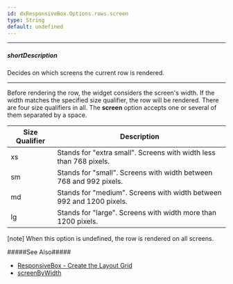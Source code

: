```yaml
---
id: dxResponsiveBox.Options.rows.screen
type: String
default: undefined
---
```

---
##### shortDescription
Decides on which screens the current row is rendered.

---
Before rendering the row, the widget considers the screen's width. If the width matches the specified size qualifier, the row will be rendered. There are four size qualifiers in all. The **screen** option accepts one or several of them separated by a space.

<div class="simple-table">
  <table>
    <thead>
    <tr>
      <th>Size Qualifier</th>
      <th>Description</th>
    </tr>
    </thead>
    <tbody>
    <tr>
      <td>xs</td>
      <td>Stands for "extra small". Screens with width less than 768 pixels.</td>
    </tr>
    <tr>
      <td>sm</td>
      <td>Stands for "small". Screens with width between 768 and 992 pixels.</td>
    </tr>
    <tr>
      <td>md</td>
      <td>Stands for "medium". Screens with width between 992 and 1200 pixels.</td>
    </tr>
    <tr>
      <td>lg</td>
      <td>Stands for "large". Screens with width more than 1200 pixels.</td>
    </tr>
    </tbody>
  </table>
</div>

[note] When this option is undefined, the row is rendered on all screens.

#####See Also#####
- [ResponsiveBox - Create the Layout Grid](/concepts/05%20Widgets/ResponsiveBox/10%20Create%20the%20Layout%20Grid.md '/Documentation/Guide/Widgets/ResponsiveBox/Create_the_Layout_Grid/')
- [screenByWidth](/api-reference/10%20UI%20Widgets/dxResponsiveBox/1%20Configuration/screenByWidth.md '/Documentation/ApiReference/UI_Widgets/dxResponsiveBox/Configuration/#screenByWidth')